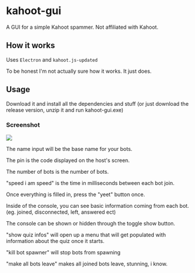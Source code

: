 # kahoot-gui
A GUI for a simple Kahoot spammer. Not affiliated with Kahoot.

## How it works
Uses `Electron` and `kahoot.js-updated`

To be honest I'm not actually sure how it works. It just does.
## Usage
Download it and install all the dependencies and stuff (or just download the release version, unzip it and run kahoot-gui.exe)

### Screenshot
![](https://i.imgur.com/WxMZenS.png)

The name input will be the base name for your bots.

The pin is the code displayed on the host's screen.

The number of bots is the number of bots.

"speed i am speed" is the time in milliseconds between each bot join.

Once everything is filled in, press the "yeet" button once.

Inside of the console, you can see basic information coming from each bot. (eg. joined, disconnected, left, answered ect)

The console can be shown or hidden through the toggle show button.

"show quiz infos" will open up a menu that will get populated with information about the quiz once it starts.

"kill bot spawner" will stop bots from spawning 

"make all bots leave" makes all joined bots leave, stunning, i know.

